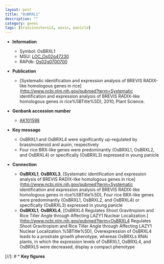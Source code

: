 ```yaml
---
layout: post
title: "OsBRXL1"
description: ""
category: genes
tags: [brassinosteroid, auxin, panicle]
---
```


* **Information**  
    + Symbol: OsBRXL1  
    + MSU: [LOC_Os02g47230](http://rice.plantbiology.msu.edu/cgi-bin/ORF_infopage.cgi?orf=LOC_Os02g47230)  
    + RAPdb: [Os02g0700700](http://rapdb.dna.affrc.go.jp/viewer/gbrowse_details/irgsp1?name=Os02g0700700)  

* **Publication**  
    + [Systematic identification and expression analysis of BREVIS RADIX-like homologous genes in rice](http://www.ncbi.nlm.nih.gov/pubmed?term=Systematic identification and expression analysis of BREVIS RADIX-like homologous genes in rice%5BTitle%5D), 2010, Plant Science.

* **Genbank accession number**  
    + [AK101598](http://www.ncbi.nlm.nih.gov/nuccore/AK101598)

* **Key message**  
    + OsBRXL1 and OsBRXL4 were significantly up-regulated by brassinosteroid and auxin, respectively
    + Four rice BRX-like genes were predominantly (OsBRXL1, OsBRXL2, and OsBRXL4) or specifically (OsBRXL3) expressed in young panicle

* **Connection**  
    + __OsBRXL1__, __OsBRXL3__, [Systematic identification and expression analysis of BREVIS RADIX-like homologous genes in rice](http://www.ncbi.nlm.nih.gov/pubmed?term=Systematic identification and expression analysis of BREVIS RADIX-like homologous genes in rice%5BTitle%5D), Four rice BRX-like genes were predominantly (OsBRXL1, OsBRXL2, and OsBRXL4) or specifically (OsBRXL3) expressed in young panicle
    + __OsBRXL1__, __OsBRXL4__, [OsBRXL4 Regulates Shoot Gravitropism and Rice Tiller Angle through Affecting LAZY1 Nuclear Localization.](http://www.ncbi.nlm.nih.gov/pubmed?term=OsBRXL4 Regulates Shoot Gravitropism and Rice Tiller Angle through Affecting LAZY1 Nuclear Localization.%5BTitle%5D),  Overexpression of OsBRXL4 leads to a prostrate growth phenotype, whereas OsBRXLs RNAi plants, in which the expression levels of OsBRXL1, OsBRXL4, and OsBRXL5 were decreased, display a compact phenotype

[//]: # * **Key figures**  


